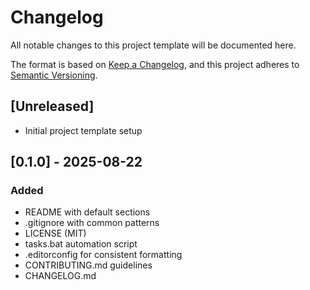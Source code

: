 # Changelog

All notable changes to this project template will be documented here.

The format is based on [Keep a Changelog](https://keepachangelog.com/en/1.1.0/),
and this project adheres to [Semantic Versioning](https://semver.org/spec/v2.0.0.html).

## [Unreleased]

- Initial project template setup

## [0.1.0] - 2025-08-22
### Added
- README with default sections
- .gitignore with common patterns
- LICENSE (MIT)
- tasks.bat automation script
- .editorconfig for consistent formatting
- CONTRIBUTING.md guidelines
- CHANGELOG.md
